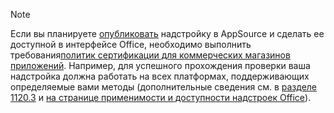 > [!NOTE]
> Если вы планируете [опубликовать](../publish/publish.md) надстройку в AppSource и сделать ее доступной в интерфейсе Office, необходимо выполнить требования[политик сертификации для коммерческих магазинов приложений](/legal/marketplace/certification-policies). Например, для успешного прохождения проверки ваша надстройка должна работать на всех платформах, поддерживающих определяемые вами методы (дополнительные сведения см. в [разделе 1120.3](/legal/marketplace/certification-policies#11203-functionality) и [на странице применимости и доступности надстроек Office](/javascript/api/requirement-sets)).